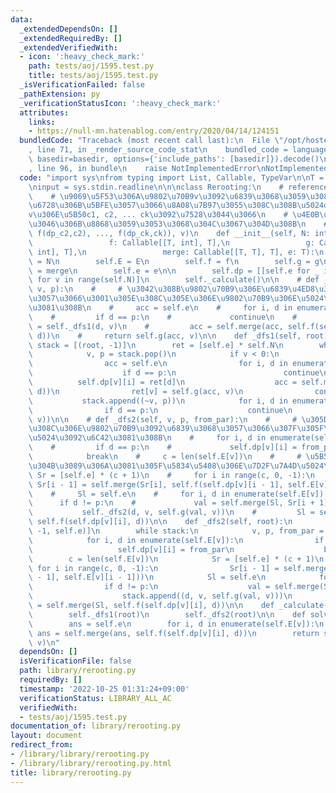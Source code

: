 ```yaml
---
data:
  _extendedDependsOn: []
  _extendedRequiredBy: []
  _extendedVerifiedWith:
  - icon: ':heavy_check_mark:'
    path: tests/aoj/1595.test.py
    title: tests/aoj/1595.test.py
  _isVerificationFailed: false
  _pathExtension: py
  _verificationStatusIcon: ':heavy_check_mark:'
  attributes:
    links:
    - https://null-mn.hatenablog.com/entry/2020/04/14/124151
  bundledCode: "Traceback (most recent call last):\n  File \"/opt/hostedtoolcache/PyPy/3.7.13/x64/site-packages/onlinejudge_verify/documentation/build.py\"\
    , line 71, in _render_source_code_stat\n    bundled_code = language.bundle(stat.path,\
    \ basedir=basedir, options={'include_paths': [basedir]}).decode()\n  File \"/opt/hostedtoolcache/PyPy/3.7.13/x64/site-packages/onlinejudge_verify/languages/python.py\"\
    , line 96, in bundle\n    raise NotImplementedError\nNotImplementedError\n"
  code: "import sys\nfrom typing import List, Callable, TypeVar\n\nT = TypeVar('T')\n\
    \ninput = sys.stdin.readline\n\n\nclass Rerooting:\n    # reference: https://null-mn.hatenablog.com/entry/2020/04/14/124151\n\
    \    # \u9069\u5F53\u306A\u9802\u70B9v\u3092\u6839\u3068\u3059\u308B\u90E8\u5206\
    \u6728\u306B\u5BFE\u3057\u3066\u8A08\u7B97\u3055\u308C\u308B\u5024dp_v\u304C\u3001\
    v\u306E\u5B50c1, c2, ... ck\u3092\u7528\u3044\u3066\n    # \u4E0B\u8A18\u306E\u3088\
    \u3046\u306B\u8868\u3059\u3053\u3068\u304C\u3067\u304D\u308B\n    # dp_v = g(merge(f(dp_c1,c1),\
    \ f(dp_c2,c2), ..., f(dp_ck,ck)), v)\n    def __init__(self, N: int, E: List[List[int]],\n\
    \                 f: Callable[[T, int], T],\n                 g: Callable[[T,\
    \ int], T],\n                 merge: Callable[[T, T], T], e: T):\n        self.N\
    \ = N\n        self.E = E\n        self.f = f\n        self.g = g\n        self.merge\
    \ = merge\n        self.e = e\n\n        self.dp = [[self.e for _ in range(len(self.E[v]))]\
    \ for v in range(self.N)]\n        self._calculate()\n\n    # def _dfs1(self,\
    \ v, p):\n    #     # \u3042\u308B\u9802\u70B9\u306E\u6839\u4ED8\u304D\u6728\u3068\
    \u3057\u3066\u3001\u305E\u308C\u305E\u306E\u9802\u70B9\u306E\u5024\u3092\u6C42\
    \u3081\u308B\n    #     acc = self.e\n    #     for i, d in enumerate(self.E[v]):\n\
    \    #         if d == p:\n    #             continue\n    #         self.dp[v][i]\
    \ = self._dfs1(d, v)\n    #         acc = self.merge(acc, self.f(self.dp[v][i],\
    \ d))\n    #     return self.g(acc, v)\n\n    def _dfs1(self, root):\n       \
    \ stack = [(root, -1)]\n        ret = [self.e] * self.N\n        while stack:\n\
    \            v, p = stack.pop()\n            if v < 0:\n                v = ~v\n\
    \                acc = self.e\n                for i, d in enumerate(self.E[v]):\n\
    \                    if d == p:\n                        continue\n          \
    \          self.dp[v][i] = ret[d]\n                    acc = self.merge(acc, self.f(ret[d],\
    \ d))\n                ret[v] = self.g(acc, v)\n                continue\n\n \
    \           stack.append((~v, p))\n            for i, d in enumerate(self.E[v]):\n\
    \                if d == p:\n                    continue\n                stack.append((d,\
    \ v))\n\n    # def _dfs2(self, v, p, from_par):\n    #     # \u305D\u308C\u305E\
    \u308C\u306E\u9802\u70B9\u3092\u6839\u3068\u3057\u3066\u307F\u305F\u6642\u306E\
    \u5024\u3092\u6C42\u3081\u308B\n    #     for i, d in enumerate(self.E[v]):\n\
    \    #         if d == p:\n    #             self.dp[v][i] = from_par\n    # \
    \            break\n    #     c = len(self.E[v])\n    #     # \u5B50\u3092\u53F3\
    \u304B\u3089\u306A\u3081\u305F\u5834\u5408\u306E\u7D2F\u7A4D\u5024\n    #    \
    \ Sr = [self.e] * (c + 1)\n    #     for i in range(c, 0, -1):\n    #        \
    \ Sr[i - 1] = self.merge(Sr[i], self.f(self.dp[v][i - 1], self.E[v][i - 1]))\n\
    \    #     Sl = self.e\n    #     for i, d in enumerate(self.E[v]):\n    #   \
    \      if d != p:\n    #             val = self.merge(Sl, Sr[i + 1])\n    #  \
    \           self._dfs2(d, v, self.g(val, v))\n    #         Sl = self.merge(Sl,\
    \ self.f(self.dp[v][i], d))\n\n    def _dfs2(self, root):\n        stack = [(root,\
    \ -1, self.e)]\n        while stack:\n            v, p, from_par = stack.pop()\n\
    \            for i, d in enumerate(self.E[v]):\n                if d == p:\n \
    \                   self.dp[v][i] = from_par\n                    break\n    \
    \        c = len(self.E[v])\n            Sr = [self.e] * (c + 1)\n           \
    \ for i in range(c, 0, -1):\n                Sr[i - 1] = self.merge(Sr[i], self.f(self.dp[v][i\
    \ - 1], self.E[v][i - 1]))\n            Sl = self.e\n            for i, d in enumerate(self.E[v]):\n\
    \                if d != p:\n                    val = self.merge(Sl, Sr[i + 1])\n\
    \                    stack.append((d, v, self.g(val, v)))\n                Sl\
    \ = self.merge(Sl, self.f(self.dp[v][i], d))\n\n    def _calculate(self, root=0):\n\
    \        self._dfs1(root)\n        self._dfs2(root)\n\n    def solve(self, v):\n\
    \        ans = self.e\n        for i, d in enumerate(self.E[v]):\n           \
    \ ans = self.merge(ans, self.f(self.dp[v][i], d))\n        return self.g(ans,\
    \ v)\n"
  dependsOn: []
  isVerificationFile: false
  path: library/rerooting.py
  requiredBy: []
  timestamp: '2022-10-25 01:31:24+09:00'
  verificationStatus: LIBRARY_ALL_AC
  verifiedWith:
  - tests/aoj/1595.test.py
documentation_of: library/rerooting.py
layout: document
redirect_from:
- /library/library/rerooting.py
- /library/library/rerooting.py.html
title: library/rerooting.py
---
```

